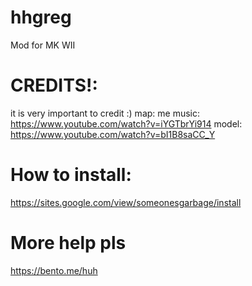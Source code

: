 # hhgreg
Mod for MK WII

# CREDITS!:
it is very important to credit :)
  map: me
  music: https://www.youtube.com/watch?v=iYGTbrYi914
  model: https://www.youtube.com/watch?v=bI1B8saCC_Y

# How to install:
https://sites.google.com/view/someonesgarbage/install

# More help pls
https://bento.me/huh

